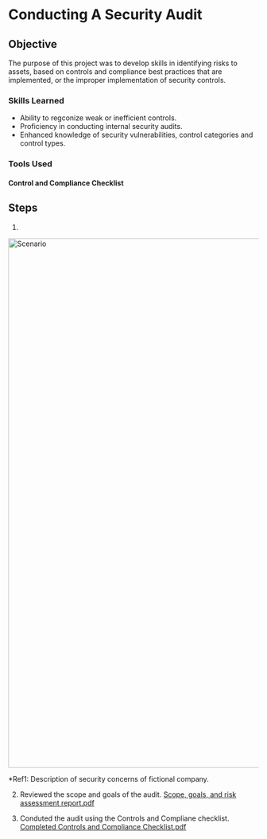 # Conducting A Security Audit

## Objective

The purpose of this project was to develop skills in identifying risks to assets, based on controls and compliance best practices that are implemented, or the improper implementation of security controls.

### Skills Learned

- Ability to regconize weak or inefficient controls.
- Proficiency in conducting internal security audits.
- Enhanced knowledge of security vulnerabilities, control categories and control types.

### Tools Used

#### Control and Compliance Checklist

## Steps
1.
<img width="1064" alt="Scenario" src="https://github.com/Cassford/Conducting-a-security-audit/assets/172983465/edbd7a0d-897e-48f0-bd33-767219ba43e3">

*Ref1: Description of security concerns of fictional company.

2. Reviewed the scope and goals of the audit.
   [Scope, goals, and risk assessment report.pdf](https://github.com/user-attachments/files/16076771/Scope.goals.and.risk.assessment.report.pdf)
   
3. Conduted the audit using the Controls and Compliane checklist.
[Completed Controls and Compliance Checklist.pdf](https://github.com/user-attachments/files/16086756/Completed.Controls.and.Compliance.Checklist.pdf)



